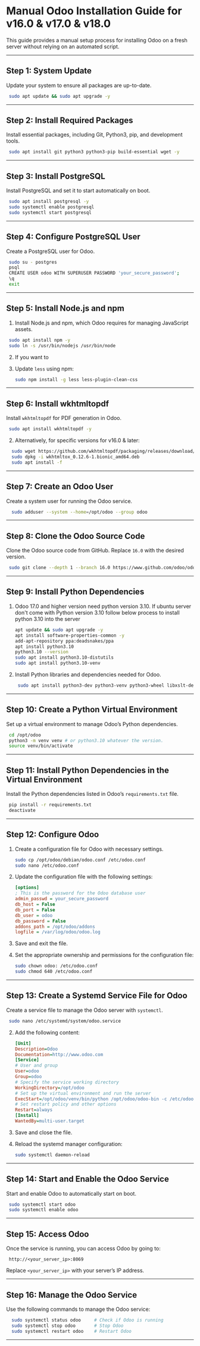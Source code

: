 
# Manual Odoo Installation Guide for v16.0 & v17.0 & v18.0

This guide provides a manual setup process for installing Odoo on a fresh server without relying on an automated script. 

---

## Step 1: System Update
 Update your system to ensure all packages are up-to-date.

   ```bash
    sudo apt update && sudo apt upgrade -y
  ```

---

## Step 2: Install Required Packages
 Install essential packages, including Git, Python3, pip, and development tools.

   ```bash
    sudo apt install git python3 python3-pip build-essential wget -y
  ```

---

## Step 3: Install PostgreSQL
 Install PostgreSQL and set it to start automatically on boot.

 ```bash
  sudo apt install postgresql -y
  sudo systemctl enable postgresql
  sudo systemctl start postgresql
 ```

---

## Step 4: Configure PostgreSQL User
 Create a PostgreSQL user for Odoo.

   ```bash
    sudo su - postgres
    psql
    CREATE USER odoo WITH SUPERUSER PASSWORD 'your_secure_password';
    \q
    exit
  ```

---

## Step 5: Install Node.js and npm
  1. Install Node.js and npm, which Odoo requires for managing JavaScript assets.

   ```bash
    sudo apt install npm -y
    sudo ln -s /usr/bin/nodejs /usr/bin/node
 ```
  2. If you want to 

3. Update `less` using npm:

    ```bash
    sudo npm install -g less less-plugin-clean-css
   ```

---

## Step 6: Install wkhtmltopdf
 Install `wkhtmltopdf` for PDF generation in Odoo.

```bash
 sudo apt install wkhtmltopdf -y
```

2. Alternatively, for specific versions for v16.0 & later:

```bash
  sudo wget https://github.com/wkhtmltopdf/packaging/releases/download/0.12.6-1/wkhtmltox_0.12.6-1.bionic_amd64.deb
  sudo dpkg -i wkhtmltox_0.12.6-1.bionic_amd64.deb
  sudo apt install -f
  ```

---

## Step 7: Create an Odoo User
 Create a system user for running the Odoo service.

```bash
  sudo adduser --system --home=/opt/odoo --group odoo
 ```

---

## Step 8: Clone the Odoo Source Code
 Clone the Odoo source code from GitHub. Replace `16.0` with the desired version.

   ```bash
    sudo git clone --depth 1 --branch 16.0 https://www.github.com/odoo/odoo /opt/odoo
   ```

---

## Step 9: Install Python Dependencies
   1. Odoo 17.0 and higher version need python version 3.10. If ubuntu server don't come with Python version 3.10 follow below process to install python 3.10 into the server
      ```bash
      apt update && sudo apt upgrade -y 
      apt install software-properties-common -y 
      add-apt-repository ppa:deadsnakes/ppa 
      apt install python3.10
      python3.10 --version
      sudo apt install python3.10-distutils
      sudo apt install python3.10-venv
      ```
   2. Install Python libraries and dependencies needed for Odoo.

      ```bash
       sudo apt install python3-dev python3-venv python3-wheel libxslt-dev libzip-dev libldap2-dev libsasl2-dev python3-setuptools node-less libjpeg-dev -y
      ```
---

## Step 10: Create a Python Virtual Environment
 Set up a virtual environment to manage Odoo’s Python dependencies.

   ```bash
    cd /opt/odoo
    python3 -m venv venv # or python3.10 whatever the version.
    source venv/bin/activate
   ```

---

## Step 11: Install Python Dependencies in the Virtual Environment
 Install the Python dependencies listed in Odoo’s `requirements.txt` file.

   ```bash
    pip install -r requirements.txt
    deactivate
  ```

---

## Step 12: Configure Odoo
1. Create a configuration file for Odoo with necessary settings.

    ```bash
    sudo cp /opt/odoo/debian/odoo.conf /etc/odoo.conf
    sudo nano /etc/odoo.conf
    ```

2. Update the configuration file with the following settings:

    ```ini
    [options]
    ; This is the password for the Odoo database user
    admin_passwd = your_secure_password
    db_host = False
    db_port = False
    db_user = odoo
    db_password = False
    addons_path = /opt/odoo/addons
    logfile = /var/log/odoo/odoo.log
    ```

3. Save and exit the file.

4. Set the appropriate ownership and permissions for the configuration file:

    ```bash
    sudo chown odoo: /etc/odoo.conf
    sudo chmod 640 /etc/odoo.conf
    ```

---

## Step 13: Create a Systemd Service File for Odoo
 Create a service file to manage the Odoo server with `systemctl`.

  ```bash
   sudo nano /etc/systemd/system/odoo.service
  ```

2. Add the following content:

    ```ini
    [Unit]
    Description=Odoo
    Documentation=http://www.odoo.com
    [Service]
    # User and group
    User=odoo
    Group=odoo
    # Specify the service working directory
    WorkingDirectory=/opt/odoo
    # Set up the virtual environment and run the server
    ExecStart=/opt/odoo/venv/bin/python /opt/odoo/odoo-bin -c /etc/odoo.conf
    # Set restart policy and other options
    Restart=always
    [Install]
    WantedBy=multi-user.target
    ```

3. Save and close the file.

4. Reload the systemd manager configuration:

    ```bash
   sudo systemctl daemon-reload
    ```

---

## Step 14: Start and Enable the Odoo Service
 Start and enable Odoo to automatically start on boot.


   ```bash
    sudo systemctl start odoo
    sudo systemctl enable odoo
   ```


---

## Step 15: Access Odoo
 Once the service is running, you can access Odoo by going to:

   ```console
    http://<your_server_ip>:8069
   ```
   Replace `<your_server_ip>` with your server’s IP address.

---

## Step 16: Manage the Odoo Service
 Use the following commands to manage the Odoo service:

  ```bash
    sudo systemctl status odoo     # Check if Odoo is running
    sudo systemctl stop odoo       # Stop Odoo
    sudo systemctl restart odoo    # Restart Odoo
   ```

---
